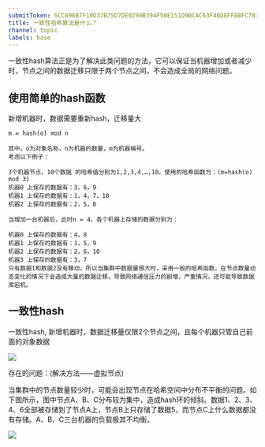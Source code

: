 ```yaml
---
submitToken: 6CC896B7F10D37B75D7DE0290B394F50E151D90CAC63F46D8FF88FC783382144
title: 一致性哈希算法是什么？
channel: topic
labels: base
---
```


一致性hash算法正是为了解决此类问题的方法，它可以保证当机器增加或者减少时，节点之间的数据迁移只限于两个节点之间，不会造成全局的网络问题。

## 使用简单的hash函数

新增机器时，数据需要重新hash，迁移量大

```
m = hash(o) mod n

其中，o为对象名称，n为机器的数量，m为机器编号。
考虑以下例子：

3个机器节点，10个数据 的哈希值分别为1,2,3,4,…,10。使用的哈希函数为：(m=hash(o) mod 3)
机器0 上保存的数据有：3，6，9
机器1 上保存的数据有：1，4，7，10
机器2 上保存的数据有：2，5，8

当增加一台机器后，此时n = 4，各个机器上存储的数据分别为：

机器0 上保存的数据有：4，8
机器1 上保存的数据有：1，5，9
机器2 上保存的数据有：2，6，10
机器3 上保存的数据有：3，7
只有数据1和数据2没有移动，所以当集群中数据量很大时，采用一般的哈希函数，在节点数量动态变化的情况下会造成大量的数据迁移，导致网络通信压力的剧增，严重情况，还可能导致数据库宕机。
```

## 一致性hash

一致性hash, 新增机器时，数据迁移量仅限2个节点之间，且每个机器只管自己前面的对象数据

![](https://image.avalon-zheng.xin/05c08967-d87a-4e22-9d12-2402f21dbd6b "")

存在的问题：(解决方法——虚拟节点)

当集群中的节点数量较少时，可能会出现节点在哈希空间中分布不平衡的问题。如下图所示，图中节点A、B、C分布较为集中，造成hash环的倾斜。数据1、2、3、4、6全部被存储到了节点A上，节点B上只存储了数据5，而节点C上什么数据都没有存储。A、B、C三台机器的负载极其不均衡。

![](https://image.avalon-zheng.xin/9adeff61-34e1-4f84-838a-f41ba1823e35 "")